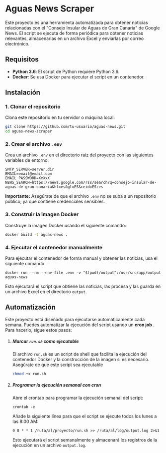 # Aguas News Scraper

Este proyecto es una herramienta automatizada para obtener noticias relacionadas con el "Consejo Insular de Aguas de Gran Canaria" de Google News. El script se ejecuta de forma periódica para obtener noticias relevantes, almacenarlas en un archivo Excel y enviarlas por correo electrónico.

## Requisitos

- **Python 3.6**: El script de Python requiere Python 3.6.
- **Docker**: Se usa Docker para ejecutar el script en un contenedor.

## Instalación

### 1. Clonar el repositorio

Clona este repositorio en tu servidor o máquina local:

```bash
git clone https://github.com/tu-usuario/aguas-news.git
cd aguas-news-scraper
```

### 2. Crear el archivo `.env`

Crea un archivo `.env` en el directorio raíz del proyecto con las siguientes variables de entorno:

```plaintext
SMTP_SERVER=server.dir
EMAIL=email@email.com
EMAIL_PASSWORD=XxXxX
NEWS_SEARCH=https://news.google.com/rss/search?q=consejo-insular-de-aguas-de-gran-canaria&hl=es&gl=ES&ceid=ES:es
```

**Importante:** Asegúrate de que el archivo `.env` no se suba a un repositorio público, ya que contiene credenciales sensibles.

### 3. Construir la imagen Docker

Construye la imagen Docker usando el siguiente comando:

```bash
docker build -t aguas-news .
```

### 4. Ejecutar el contenedor manualmente

Para ejecutar el contenedor de forma manual y obtener las noticias, usa el siguiente comando:

```
docker run --rm --env-file .env -v "$(pwd)/output":/usr/src/app/output aguas-news
```

Esto ejecutará el script que obtiene las noticias, las procesa y las guarda en un archivo Excel en el directorio `output`.

## Automatización

Este proyecto está diseñado para ejecutarse automáticamente cada semana. Puedes automatizar la ejecución del script usando un  **cron job** . Para hacerlo, sigue estos pasos:

1. ##### Marcar `run.sh` como ejecutable

   El archivo `run.sh` es un script de shell que facilita la ejecución del contenedor Docker y la construcción de la imagen si es necesario. Asegúrate de que este script sea ejecutable


   ```bash
   chmod +x run.sh
   ```
2. ##### Programar la ejecución semanal con cron

   Abre el crontab para programar la ejecución semanal del script:


   ```
   crontab -e
   ```
   Añade la siguiente línea para que el script se ejecute todos los lunes a las 8:00 AM:

   ```
   0 8 * * 1 /ruta/al/proyecto/run.sh >> /ruta/al/log/output.log 2>&1

   ```
   Esto ejecutará el script semanalmente y almacenará los registros de la ejecución en un archivo `output.log`.
